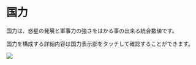 ﻿# 国力

 国力は、惑星の発展と軍事力の強さをはかる事の出来る統合数値です。

国力を構成する詳細内容は国力表示部をタッチして確認することができます。

![](http://astrokings.s3.amazonaws.com/html/img/help/802_001nationalpower.jpg)